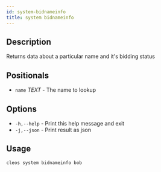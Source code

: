 ```yaml
---
id: system-bidnameinfo
title: system bidnameinfo
---
```



## Description

Returns data about a particular name and it's bidding status

## Positionals
* `name` _TEXT_  - The name to lookup

## Options
* `-h,--help` - Print this help message and exit
* `-j,--json` - Print result as json

## Usage

```sh
cleos system bidnameinfo bob
```
